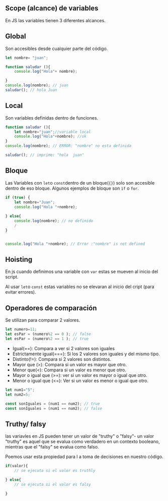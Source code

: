 ## Scope (alcance) de variables

En JS las variables tienen 3 diferentes alcances. 

## Global

Son accesibles desde cualquier parte del código.

```js
let nombre= "juan";

function saludar (){
    console.log("Hola"+ nombre);

}
console.log(nombre); // juan
saludar(); // hola Juan
```


## Local

Son variables definidas dentro de funciones. 

```js
function saludar (){
    let nombre="juan";//variable local
    console.log("Hola"+nombre); //ok
}
console.log(nombre); // ERROR: "nombre" no esta definida 

saludar(); // imprime: "hola  juan"
```


## Bloque
Las Variables con `let`o `const`dentro de un bloque(`{}`) solo son accesible dentro de eso bloque. Algunos ejemplos de bloque son `ìf` o `for`.

```js
if (true) {
    let nombre="Juan";
    console.log("Hola "+nombre);
    
} else{
    console.log(nombre); // no definido 
    /
}


console.log("Hola "+nombre); // Error :"nombre" is not defined

```

## Hoisting

En js cuando definimos una variable con `var` estas se mueven al inicio del script. 

Al usar `let`o `const` estas variables no se elevaran al inicio del cript (para evitar errores). 


## Operadores de comparación

Se utilizan para comparar 2 valores. 

```js
let numero=11;
let esPar = (numero%2 == 0 ); // false
let esPar = (numero%2 == 1 ); // true
```

- Igual(==): Compara a ver si 2 valores son iguales
- Estrictamente igual(===): Si los 2 valores son iguales y del mismo tipo.
- Distinto(!=): Compara si 2 valores son distintos. 
- Mayor que (>): Compara si un valor es mayor que otro. 
- Menor que(<): Compara si un valor es menor que otro. 
- Mayor o igual que (>=): ver si un valor es mayor o igual que otro. 
- Menor o igual que (<=): Ver si un valor es menor o igual que otro.


```js
let num1="5";
let num2=5;

const sonIguales = (num1 == num2); // true 
const sonIguales = (num1 == num2); // false

```

## Truthy/ falsy

las variavles en JS pueden tener un valor de "truthy" o "falsy"-
un valor "truthy" es aquel que se evalua como verdadero en un contexto booleano, mientras que el "falsy" se evalua como falso.

Poemos usar esta propiedad para l a toma de decisiones en nuestro código.

```js
if(valor){
    // se ejecuta si el valor es truthly

} else{
    // se ejecuta si el valor es falsy

}